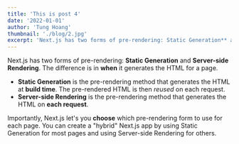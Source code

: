 ```yaml
---
title: 'This is post 4'
date: '2022-01-01'
author: 'Tung Hoang'
thumbnail: './blog/2.jpg'
excerpt: 'Next.js has two forms of pre-rendering: Static Generation** and Server-side Rendering. The difference is in **when** it generates the HTML for a page.'
---
```


Next.js has two forms of pre-rendering: **Static Generation** and **Server-side Rendering**. The difference is in **when** it generates the HTML for a page.

- **Static Generation** is the pre-rendering method that generates the HTML at **build time**. The pre-rendered HTML is then _reused_ on each request.
- **Server-side Rendering** is the pre-rendering method that generates the HTML on **each request**.

Importantly, Next.js let's you **choose** which pre-rendering form to use for each page. You can create a "hybrid" Next.js app by using Static Generation for most pages and using Server-side Rendering for others.